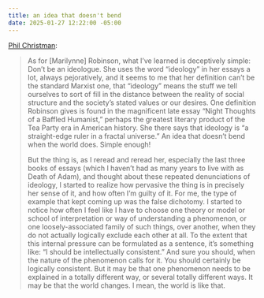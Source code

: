 ```yaml
---
title: an idea that doesn't bend
date: 2025-01-27 12:22:00 -05:00
---
```


[Phil Christman](https://philipchristman.substack.com/p/robinson-and-dillard-wrapping-up):

>As for [Marilynne] Robinson, what I’ve learned is deceptively simple: Don’t be an ideologue. She uses the word “ideology” in her essays a lot, always pejoratively, and it seems to me that her definition can’t be the standard Marxist one, that “ideology” means the stuff we tell ourselves to sort of fill in the distance between the reality of social structure and the society’s stated values or our desires. One definition Robinson gives is found in the magnificent late essay “Night Thoughts of a Baffled Humanist,” perhaps the greatest literary product of the Tea Party era in American history. She there says that ideology is “a straight-edge ruler in a fractal universe.” An idea that doesn’t bend when the world does. Simple enough!
>
>But the thing is, as I reread and reread her, especially the last three books of essays (which I haven’t had as many years to live with as Death of Adam), and thought about these repeated denunciations of ideology, I started to realize how pervasive the thing is in precisely her sense of it, and how often I’m guilty of it. For me, the type of example that kept coming up was the false dichotomy. I started to notice how often I feel like I have to choose one theory or model or school of interpretation or way of understanding a phenomenon, or one loosely-associated family of such things, over another, when they do not actually logically exclude each other at all. To the extent that this internal pressure can be formulated as a sentence, it’s something like: “I should be intellectually consistent.” And sure you should, when the nature of the phenomenon calls for it. You should certainly be logically consistent. But it may be that one phenomenon needs to be explained in a totally different way, or several totally different ways. It may be that the world changes. I mean, the world is like that.